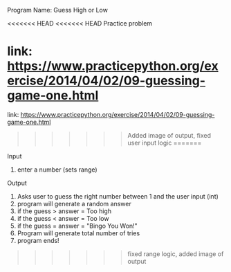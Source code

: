 Program Name: Guess High or Low

<<<<<<< HEAD
<<<<<<< HEAD
Practice problem

link: https://www.practicepython.org/exercise/2014/04/02/09-guessing-game-one.html
=======
link: https://www.practicepython.org/exercise/2014/04/02/09-guessing-game-one.html
>>>>>>> Added image of output, fixed user input logic
=======


Input
1. enter a number (sets range)

Output
1. Asks user to guess the right number between 1 and the user input (int)
2. program will generate a random answer
3. if the guess > answer = Too high
4. if the guess < answer = Too low
5. if the guess = answer = "Bingo You Won!"
6. Program will generate total number of tries
7. program ends!
>>>>>>> fixed range logic, added image of output
